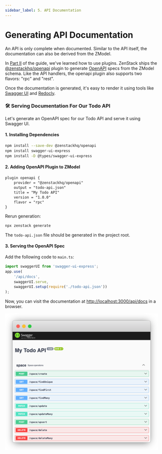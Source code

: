 ```yaml
---
sidebar_label: 5. API Documentation
---
```


# Generating API Documentation

An API is only complete when documented. Similar to the API itself, the documentation can also be derived from the ZModel.

In [Part II](/docs/the-complete-guide/part2/) of the guide, we've learned how to use plugins. ZenStack ships the [@zenstackhq/openapi](/docs/reference/plugins/openapi) plugin to generate [OpenAPI](https://www.openapis.org/) specs from the ZModel schema. Like the API handlers, the openapi plugin also supports two flavors: "rpc" and "rest".

Once the documentation is generated, it's easy to render it using tools like [Swagger UI](https://swagger.io/tools/swagger-ui/) and [Redocly](https://redocly.com/).

### 🛠️ Serving Documentation For Our Todo API

Let's generate an OpenAPI spec for our Todo API and serve it using Swagger UI.

#### 1. Installing Dependencies

```bash
npm install --save-dev @zenstackhq/openapi
npm install swagger-ui-express
npm install -D @types/swagger-ui-express
```

#### 2. Adding OpenAPI Plugin to ZModel

```zmodel title="schema.zmodel"
plugin openapi {
    provider = "@zenstackhq/openapi"
    output = "todo-api.json"
    title = "My Todo API"
    version = "1.0.0"
    flavor = "rpc"
}
```

Rerun generation:

```bash
npx zenstack generate
```

The `todo-api.json` file should be generated in the project root.

#### 3. Serving the OpenAPI Spec

Add the following code to `main.ts`:

```ts title="main.ts"
import swaggerUI from 'swagger-ui-express';
app.use(
    '/api/docs',
    swaggerUI.serve,
    swaggerUI.setup(require('./todo-api.json'))
);
```

Now, you can visit the documentation at [http://localhost:3000/api/docs](http://localhost:3000/api/docs) in a browser.

![Swagger UI](../../assets/todo-app-openapi.png)
